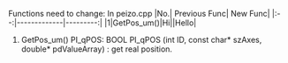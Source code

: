 Functions need to change:
In peizo.cpp
|No.| Previous Func| New Func|
|:--:|-------------|---------:|
|1|GetPos_um()|Hi||Hello|


1. GetPos_um()
   PI_qPOS: BOOL PI_qPOS (int ID, const char* szAxes, double* 
pdValueArray) : get real position. 
